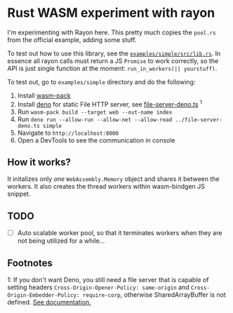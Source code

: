 # Rust WASM experiment with rayon

I'm experimenting with Rayon here. This pretty much copies the `pool.rs` from the official example, adding some stuff.

To test out how to use this library, see the [`examples/simple/src/lib.rs`](./examples/simple/src/lib.rs). In essence all rayon calls must return a JS `Promise` to work correctly, so the API is just single function at the moment: `run_in_workers(|| yourstuff)`.

To test out, go to `examples/simple` directory and do the following:

1. Install [wasm-pack](https://github.com/rustwasm/wasm-pack)
2. Install [deno](https://deno.land/) for static File HTTP server, see [file-server-deno.ts](./file-server-deno.ts) <sup>1</sup>
3. Run `wasm-pack build --target web --out-name index`
4. Run `deno run --allow-run --allow-net --allow-read ../file-server-deno.ts
   simple`
5. Navigate to `http://localhost:8000`
6. Open a DevTools to see the communication in console

## How it works?

It initalizes only _one_ `WebAssembly.Memory` object and shares it between the
workers. It also creates the thread workers within wasm-bindgen JS snippet.

## TODO


- [ ] Auto scalable worker pool, so that it terminates workers when they are not
      being utilized for a while...


## Footnotes

1: If you don't want Deno, you still need a file server that is capable of setting headers `Cross-Origin-Opener-Policy: same-origin` and `Cross-Origin-Embedder-Policy: require-corp`, otherwise SharedArrayBuffer is not defined. [See documentation.](https://developer.mozilla.org/en-US/docs/Web/JavaScript/Reference/Global_Objects/SharedArrayBuffer)